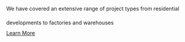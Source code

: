 <div style="margin-top:25px; line-height: 38px;">We have covered an extensive range of project types from residential developments to factories and warehouses</div> <a class="nectar-button medium accent-color regular-button" target="_self" href="/our-services/" data-color-override="false" data-hover-color-override="false" data-hover-text-color-override="#fff" style="visibility: visible; margin-top:25px"><span>Learn More</span></a>

